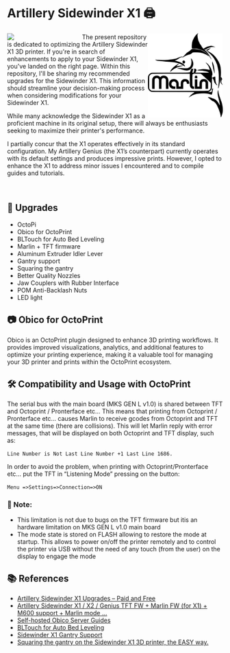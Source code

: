 # Artillery Sidewinder X1 🖨️


<img align="right" width="175" src="https://github.com/MarlinFirmware/Marlin/raw/2.0.x/buildroot/share/pixmaps/logo/marlin-250.png" style="max-width:100%;">

<img align="left" width="175" src="https://github.com/pinguinpfleger/ASWX1-FW-MOD/blob/2.0.x/artillery_logo_brand.png?raw=true" style="max-width:100%;">

 
The present repository is dedicated to optimizing the Artillery Sidewinder X1 3D printer. If you're in search of enhancements to apply to your Sidewinder X1, you've landed on the right page. Within this repository, I'll be sharing my recommended upgrades for the Sidewinder X1. This information should streamline your decision-making process when considering modifications for your Sidewinder X1.

While many acknowledge the Sidewinder X1 as a proficient machine in its original setup, there will always be enthusiasts seeking to maximize their printer's performance.

I partially concur that the X1 operates effectively in its standard configuration. My Artillery Genius (the X1’s counterpart) currently operates with its default settings and produces impressive prints. However, I opted to enhance the X1 to address minor issues I encountered and to compile guides and tutorials.

<br>

   
## 🚀 Upgrades

- OctoPi
- Obico for OctoPrint
- BLTouch for Auto Bed Leveling
- Marlin + TFT firmware
- Aluminum Extruder Idler Lever
- Gantry support
- Squaring the gantry
- Better Quality Nozzles
- Jaw Couplers with Rubber Interface
- POM Anti-Backlash Nuts
- LED light

## 📷 Obico for OctoPrint

Obico is an OctoPrint plugin designed to enhance 3D printing workflows. It provides improved visualizations, analytics, and additional features to optimize your printing experience, making it a valuable tool for managing your 3D printer and prints within the OctoPrint ecosystem.

## 🛠️ Compatibility and Usage with OctoPrint

The serial bus with the main board (MKS GEN L v1.0) is shared between TFT and Octoprint / Pronterface etc… This means that printing from Octoprint / Pronterface etc… causes Marlin to receive gcodes from Octoprint and TFT at the same time (there are collisions). This will let Marlin reply with error messages, that will be displayed on both Octoprint and TFT display, such as:

```
Line Number is Not Last Line Number +1 Last Line 1686.
```

In order to avoid the problem, when printing with Octoprint/Pronterface etc… put the TFT in “Listening Mode” pressing on the button:
``` 
Menu =>Settings=>Connection=>ON
```

### 📌 Note:

- This limitation is not due to bugs on the TFT firmware but itis  an hardware limitation on MKS GEN L v1.0 main board
- The mode state is stored on FLASH allowing to restore the mode at startup. This allows to power on/off the printer remotely and to control the printer via USB without the need of any touch (from the user) on the display to engage the mode


## 📚 References
- [Artillery Sidewinder X1 Upgrades – Paid and Free](https://3dprintbeginner.com/sidewinder-x1-upgrades/)
- [Artillery Sidewinder X1 / X2 / Genius TFT FW + Marlin FW (for X1) + M600 support + Marlin mode …](https://3dfablab.wordpress.com/2021/12/07/artillery-sidewinder-x1-x2-genius-tft-fw-marlin-fw-for-x1-m600-support-marlin-mode/)
- [Self-hosted Obico Server Guides](https://www.obico.io/docs/server-guides/)
- [BLTouch for Auto Bed Leveling](https://www.youtube.com/watch?v=1uuxTWJZowo) 
- [Sidewinder X1 Gantry Support](https://www.youtube.com/watch?v=9TPCdesemes) 
- [Squaring the gantry on the Sidewinder X1 3D printer, the EASY way.](https://www.youtube.com/watch?v=KmeYlX6eXGE) 
